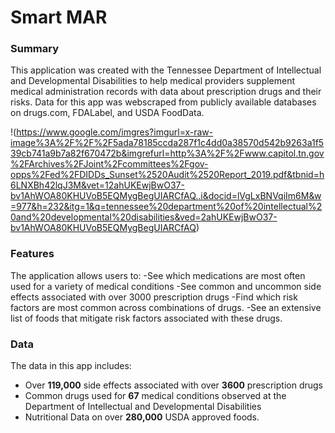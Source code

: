 # **Smart MAR**
### **Summary**

This application was created with the Tennessee Department of Intellectual and Developmental Disabilities to help medical providers supplement medical administration records with data about prescription drugs and their risks. Data for this app was webscraped from publicly available databases on drugs.com, FDALabel, and USDA FoodData. 

!(https://www.google.com/imgres?imgurl=x-raw-image%3A%2F%2F%2F5ada78185ccda287f1c4dd0a38570d542b9263a1f539cb741a9b7a82f670472b&imgrefurl=http%3A%2F%2Fwww.capitol.tn.gov%2FArchives%2FJoint%2Fcommittees%2Fgov-opps%2Fed%2FDIDDs_Sunset%2520Audit%2520Report_2019.pdf&tbnid=h6LNXBh42lqJ3M&vet=12ahUKEwjBwO37-bv1AhWOA80KHUVoB5EQMygBegUIARCfAQ..i&docid=lVgLxBNVqiIm6M&w=977&h=232&itg=1&q=tennessee%20department%20of%20intellectual%20and%20developmental%20disabilities&ved=2ahUKEwjBwO37-bv1AhWOA80KHUVoB5EQMygBegUIARCfAQ)
### **Features**

The application allows users to:
-See which medications are most often used for a variety of medical conditions
-See common and uncommon side effects associated with over 3000 prescription drugs
-Find which risk factors are most common across combinations of drugs.
-See an extensive list of foods that mitigate risk factors associated with these drugs.

### **Data**
The data in this app includes:
- Over **119,000** side effects associated with over **3600** prescription drugs
- Common drugs used for **67** medical conditions observed at the Department of Intellectual and Developmental Disabilities
- Nutritional Data on over **280,000** USDA approved foods.